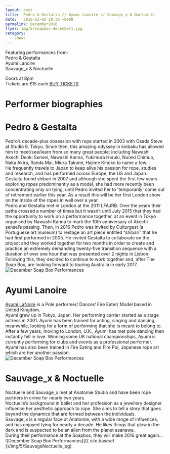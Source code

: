 ```yaml
---
layout: post
title:  Pedro & Gestalta // Ayumi Lanoire // Sauvage_x & Noctuelle
date:   2016-12-02 19:30 +0000
permalink: December2016
flyer: img/5/soapbox-december1.jpg
category:
  - shows
---
```


Featuring performances from:<br>
Pedro & Gestalta<br>
Ayumi Lanoire<br>
Sauvage_x & Noctuelle

Doors at 8pm<br>
Tickets are £15 each [BUY TICKETS](https://www.tickettailor.com/checkout/view-event/id/72867/chk/df4c)

# Performer biographies

# Pedro & Gestalta

Pedro’s decade-plus obsession with rope started in 2003 with Osada Steve at Studio 6, Tokyo. Since then, this amazing odyssey in kinbaku has allowed him to meet/see/learn from so many great people; including Nawashi Akechi Denki Sensei, Nawashi Kanna, Yukimura Haruki, Nureki Chimuo, Naka Akira, Randa Mai, Miura Takumi, Hajime Kinoko to name a few...<br>
He frequently travels to Japan to keep alive his passion for rope, studies and research, and has performed across Europe, the US and Japan.<br>
Gestalta found shibari in 2007 and although she spent the first few years exploring ropes predominantly as a model, she had more recently been concentrating only on tying, until Pedro invited her to 'temporarily' come out of retirement earlier this year. As a result this will be her first London show on the inside of the ropes in well over a year.<br>
Pedro and Gestalta met in London at the 2011 LFAJRB. Over the years their paths crossed a number of times but it wasn’t until July 2015 that they had the opportunity to work on a performance together, at an event in Tokyo organised by Nawashi Kanna to mark the 10th anniversary of Akechi sensei’s passing. Then, in 2016 Pedro was invited by Culturgest (a Portuguese art museum) to restage an art piece entitled “shibari” that he had first performed in 2005. He invited Gestalta to collaborate on the project and they worked together for two months in order to create and practice an extremely demanding twenty-five transition sequence with a duration of over one hour that was presented over 2 nights in Lisbon. <br>
Following this, they decided to continue to work together and, after The Soap Box, are looking forward to touring Australia in early 2017.
![December Soap Box Performances](https://c5.staticflickr.com/9/8256/29710502252_2178cc2956_o.jpg)

# Ayumi Lanoire

[Ayumi LaNoire](http://www.ayumilanoire.com/) is a Pole performer/ Dancer/ Fire Eater/ Model based in United Kingdom.<br>
Ayumi grew up in Tokyo, Japan. Her performing carrier started as a stage actress in 2001. Ayumi has been trained for acting, singing and dancing, meanwhile, looking for a form of performing that she is meant to belong to.<br>
After a few years, moving to London, U.K., Ayumi has met pole dancing then instantly fell in love. Winning some UK national championships, Ayumi is currently performing for clubs and events as a professional performer.<br>
Ayumi has also been trained in Fire Eating and Fire Poi, Japanese rope art which are her another passion.<br>
![December Soap Box Performances](http://nebula.wsimg.com/85d3f429693c4e17c24ee91110be06f2?AccessKeyId=7CC26ED3D47014BDD937&disposition=0&alloworigin=1)

# Sauvage_x & Noctuelle

Noctuelle and Sauvage_x met at Anatomie Studio and have been rope partners in crime for nearly two years.<br>
Noctuelle’s background in ballet and her profession as a jewellery designer influence her aesthetic approach to rope. She aims to tell a story that goes beyond the dynamics that are formed between the individuals.<br>
Sauvage_x is a regular face at Anatomie, with a wide range of influences, and has enjoyed tying for nearly a decade. He likes things that glow in the dark and is suspected to be an alien from the planet asanawa.<br>
During their performance at the Soapbox, they will make 2016 great again...
![December Soap Box Performances]({{ site.baseurl }}/img/5/SauvageNoctuelle.jpg)
